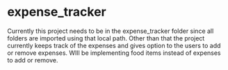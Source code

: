 
# expense_tracker

Currently this project needs to be in the expense_tracker folder since all folders are imported using that local path. Other than that the project currently keeps track of the expenses and gives option to the users to add or remove expenses. WIll be implementing food items instead of expenses to add or remove.

